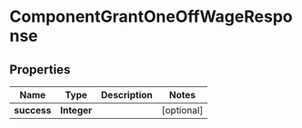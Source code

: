 

# ComponentGrantOneOffWageResponse


## Properties

| Name | Type | Description | Notes |
|------------ | ------------- | ------------- | -------------|
|**success** | **Integer** |  |  [optional] |



